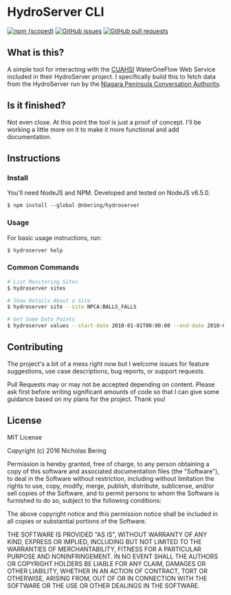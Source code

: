 # HydroServer CLI

[![npm (scoped)](https://img.shields.io/npm/v/@nbering/hydroserver.svg?maxAge=2592000?style=plastic)](https://www.npmjs.com/package/@nbering/hydroserver/)
[![GitHub issues](https://img.shields.io/github/issues/nbering/hydroserver.svg?maxAge=2592000?style=plastic)](https://github.com/nbering/hydroserver/issues)
[![GitHub pull requests](https://img.shields.io/github/issues-pr/nbering/hydroserver.svg?maxAge=2592000?style=plastic)](https://github.com/nbering/hydroserver/pulls)

## What is this?

A simple tool for interacting with the [CUAHSI](https://github.com/CUAHSI) WaterOneFlow
Web Service included in their HydroServer project. I specifically build this to
fetch data from the HydroServer run by the [Niagara Peninsula Conversation Authority](npca.ca).

## Is it finished?

Not even close. At this point the tool is just a proof of concept. I'll be working
a little more on it to make it more functional and add documentation.

## Instructions

### Install

You'll need  NodeJS and NPM. Developed and tested on NodeJS v6.5.0.

```
$ npm install --global @nbering/hydroserver
```

### Usage

For basic usage instructions, run:

```
$ hydroserver help
```

### Common Commands

```sh
# List Monitoring Sites
$ hydroserver sites

# Show Details About a Site
$ hydroserver site --site NPCA:BALLS_FALLS

# Get Some Data Points
$ hydroserver values --start-date 2010-01-01T00:00:00 --end-date 2010-01-31T23:59:59 --variable NPCA:FLOW --site NPCA:BALLS_FALLS
```

## Contributing

The project's a bit of a mess right now but I welcome issues for feature suggestions,
use case descriptions, bug reports, or support requests.

Pull Requests may or may not be accepted depending on content. Please ask first
before writing significant amounts of code so that I can give some guidance based
on my plans for the project. Thank you!

## License

MIT License

Copyright (c) 2016 Nicholas Bering

Permission is hereby granted, free of charge, to any person obtaining a copy
of this software and associated documentation files (the "Software"), to deal
in the Software without restriction, including without limitation the rights
to use, copy, modify, merge, publish, distribute, sublicense, and/or sell
copies of the Software, and to permit persons to whom the Software is
furnished to do so, subject to the following conditions:

The above copyright notice and this permission notice shall be included in all
copies or substantial portions of the Software.

THE SOFTWARE IS PROVIDED "AS IS", WITHOUT WARRANTY OF ANY KIND, EXPRESS OR
IMPLIED, INCLUDING BUT NOT LIMITED TO THE WARRANTIES OF MERCHANTABILITY,
FITNESS FOR A PARTICULAR PURPOSE AND NONINFRINGEMENT. IN NO EVENT SHALL THE
AUTHORS OR COPYRIGHT HOLDERS BE LIABLE FOR ANY CLAIM, DAMAGES OR OTHER
LIABILITY, WHETHER IN AN ACTION OF CONTRACT, TORT OR OTHERWISE, ARISING FROM,
OUT OF OR IN CONNECTION WITH THE SOFTWARE OR THE USE OR OTHER DEALINGS IN THE
SOFTWARE.
